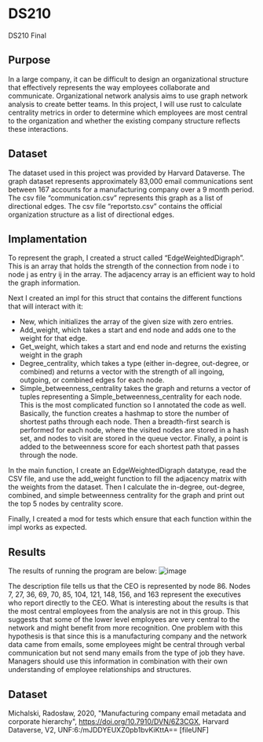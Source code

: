 # DS210
DS210 Final

## Purpose
In a large company, it can be difficult to design an organizational structure that effectively represents the way employees collaborate and communicate. Organizational network analysis aims to use graph network analysis to create better teams. In this project, I will use rust to calculate centrality metrics in order to determine which employees are most central to the organization and whether the existing company structure reflects these interactions.

## Dataset
The dataset used in this project was provided by Harvard Dataverse. The graph dataset represents approximately 83,000 email communications sent between 167 accounts for a manufacturing company over a 9 month period. The csv file “communication.csv” represents this graph as a list of directional edges. The csv file “reportsto.csv” contains the official organization structure as a list of directional edges. 

## Implamentation

To represent the graph, I created a struct called “EdgeWeightedDigraph”. This is an array that holds the strength of the connection from node i to node j as entry ij in the array. The adjacency array is an efficient way to hold the graph information. 

Next I created an impl for this struct that contains the different functions that will interact with it:

* New, which initializes the array of the given size with zero entries.
* Add_weight, which takes a start and end node and adds one to the weight for that edge.
* Get_weight, which takes a start and end node and returns the existing weight in the graph
* Degree_centrality, which takes a type (either in-degree, out-degree, or combined) and returns a vector with the strength of all ingoing, outgoing, or combined edges for each node.
* Simple_betweenness_centrality takes the graph and returns a vector of tuples representing a Simple_betweenness_centrality for each node. This is the most complicated function so I annotated the code as well. Basically, the function creates a hashmap to store the number of shortest paths through each node. Then a breadth-first search is performed for each node, where the visited nodes are stored in a hash set, and nodes to visit are stored in the queue vector. Finally, a point is added to the betweenness score for each shortest path that passes through the node.

In the main function, I create an EdgeWeightedDigraph datatype, read the CSV file, and use the add_weight function to fill the adjacency matrix with the weights from the dataset. Then I calculate the in-degree, out-degree, combined, and simple betweenness centrality for the graph and print out the top 5 nodes by centrality score. 

Finally, I created a mod for tests which ensure that each function within the impl works as expected.

## Results
The results of running the program are below:
![image](https://user-images.githubusercontent.com/125689178/236689678-4d9a641f-4524-4768-99d2-8a17ea19184c.png)

The description file tells us that the CEO is represented by node 86. Nodes 7, 27, 36, 69, 70, 85, 104, 121, 148, 156, and 163 represent the executives who report directly to the CEO. What is interesting about the results is that the most central employees from the analysis are not in this group. This suggests that some of the lower level employees are very central to the network and might benefit from more recognition. One problem with this hypothesis is that since this is a manufacturing company and the network data came from emails, some employees might be central through verbal communication but not send many emails from the type of job they have. Managers should use this information in combination with their own understanding of employee relationships and structures. 

## Dataset
Michalski, Radosław, 2020, "Manufacturing company email metadata and corporate hierarchy", https://doi.org/10.7910/DVN/6Z3CGX, Harvard Dataverse, V2, UNF:6:/mJDDYEUXZ0pb1bvKiKttA== [fileUNF]



